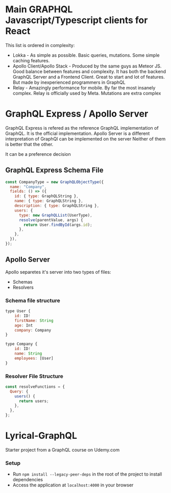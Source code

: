 # Main GRAPHQL Javascript/Typescript clients for React

This list is ordered in complexity:

- Lokka - As simple as possible. Basic queries, mutations. Some simple caching features.
- Apollo Client/Apollo Stack - Produced by the same guys as Meteor JS. Good balance between features and complexity. It has both the backend GraphQL Server and a Frontend Client. Great to start and lot of features. But made by inexperienced programmers in GraphQL
- Relay - Amazingly performance for mobile. By far the most insanely complex. Relay is officially used by Meta. Mutations are extra complex

# GraphQL Express / Apollo Server

GraphQL Express is refered as the reference GraphQL implementation of GraphQL. It is the official implementation.
Apollo Server is a different interpretation of GraphQl can be implemented on the server
Neither of them is better that the other.

It can be a preference decision

## GraphQL Express Schema File

```js
const CompanyType = new GraphQLObjectType({
  name: "Company",
  fields: () => ({
    id: { type: GraphQLString },
    name: { type: GraphQLString },
    description: { type: GraphQLString },
    users: {
      type: new GraphQLList(UserType),
      resolve(parentValue, args) {
        return User.findById(args.id);
      },
    },
  }),
});
```

## Apollo Server

Apollo separetes it's server into two types of files:

- Schemas
- Resolvers

### Schema file structure

```js
type User {
	id: ID!
	firstName: String
	age: Int
	company: Company
}

type Company {
	id: ID!
	name: String
	employees: [User]
}
```

### Resolver File Structure

```js
const resolveFunctions = {
  Query: {
    users() {
      return users;
    },
  },
};
```

# Lyrical-GraphQL

Starter project from a GraphQL course on Udemy.com

### Setup

- Run `npm install --legacy-peer-deps` in the root of the project to install dependencies
- Access the application at `localhost:4000` in your browser
